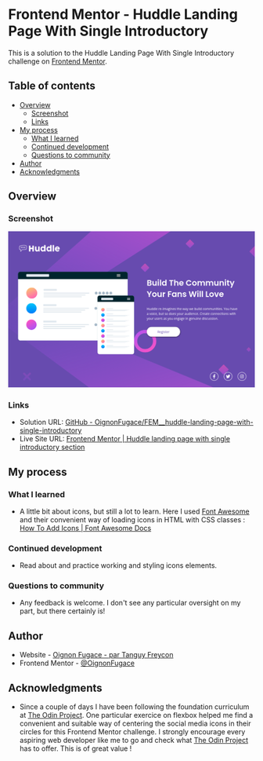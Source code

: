 # Frontend Mentor - Huddle Landing Page With Single Introductory

This is a solution to the Huddle Landing Page With Single Introductory challenge on [Frontend Mentor](https://www.frontendmentor.io/).

## Table of contents

- [Overview](#overview)
	- [Screenshot](#screenshot)
	- [Links](#links)
- [My process](#my-process)
	- [What I learned](#what-i-learned)
	- [Continued development](#continued-development)
	- [Questions to community](#questions-to-community)
- [Author](#author)
- [Acknowledgments](#acknowledgments)

## Overview

### Screenshot

![](./Screenshot.png)

### Links
- Solution URL: [GitHub - OignonFugace/FEM__huddle-landing-page-with-single-introductory](https://github.com/OignonFugace/FEM__huddle-landing-page-with-single-introductory)
- Live Site URL: [Frontend Mentor | Huddle landing page with single introductory section](https://oignonfugace.github.io/FEM__huddle-landing-page-with-single-introductory/)

## My process
### What I learned
- A little bit about icons, but still a lot to learn. Here I used [Font Awesome](https://fontawesome.com/) and their convenient way of loading icons in HTML with CSS classes : [How To Add Icons | Font Awesome Docs](https://fontawesome.com/docs/web/add-icons/how-to)


### Continued development
- Read about and practice working and styling icons elements. 


### Questions to community
- Any feedback is welcome. I don't see any particular oversight on my part, but there certainly is!


## Author
- Website - [Oignon Fugace - par Tanguy Freycon](https://oignonfugace.com/)
- Frontend Mentor - [@OignonFugace](https://www.frontendmentor.io/profile/OignonFugace)


## Acknowledgments
- Since a couple of days I have been following the foundation curriculum at [The Odin Project](https://www.theodinproject.com/). One particular exercice on flexbox helped me find a convenient and suitable way of centering the social media icons in their circles for this Frontend Mentor challenge. I strongly encourage every aspiring web developer like me to go and check what [The Odin Project](https://www.theodinproject.com/) has to offer. This is of great value !
